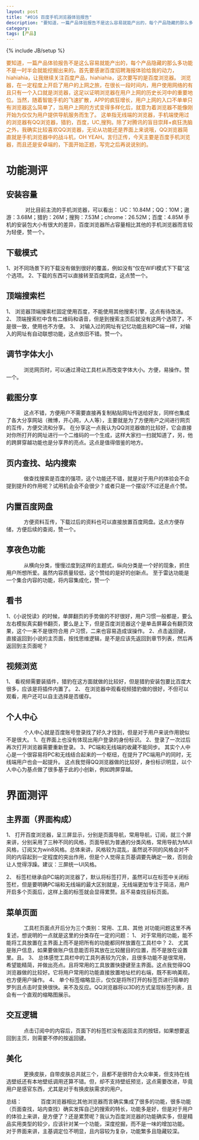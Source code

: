 ```yaml
---
layout: post
title: "#016 百度手机浏览器体验报告"
description: "要知道，一篇产品体验报告不是这么容易就能产出的，每个产品隐藏的那么多功能不是一时半会就能挖掘出来的。首先要感谢百度招聘海报体验给我的动力，hiahiahia，让我继续关注百度产品，hiahiahia，这次要写的是百度浏览器。"
category: 
tags: [产品]
---
```

{% include JB/setup %}

<font color="CD6600">        要知道，一篇产品体验报告不是这么容易就能产出的，每个产品隐藏的那么多功能不是一时半会就能挖掘出来的。首先要感谢百度招聘海报体验给我的动力，hiahiahia，让我继续关注百度产品，hiahiahia，这次要写的是百度浏览器。</font>
<font color="CD6600">        浏览器，在一定程度上开启了用户的上网之旅，在很长一段时间内，用户使用网络的有且只有一个入口就是浏览器，这足以证明浏览器在用户上网的历史长河中的重要地位。当然，随着智能手机的飞速扩散，APP的疯狂增长，用户上网的入口不单单只有浏览器这么简单了，当用户上网的方式变得多样化后，就意为着浏览器不能像刚开始为仅仅为用户提供导航服务而生了。</font>
<font color="CD6600">        这单指无线端的浏览器，手机端使用过的浏览器有QQ浏览器，猎豹，百度，UC,搜狗。除了对腾讯的盲目崇拜+疯狂洗脑之外，我确实比较喜欢QQ浏览器，无论从功能还是界面上来说哦，QQ浏览器简直就是手机浏览器中的战斗机，OH YEAH。言归正传，今天主要是百度手机浏览器，而且还是安卓端的，下面开始正题，写完之后再说说别的。</font>
<h1>功能测评</h1>
<h2>安装容量</h2>
<p>
&nbsp;&nbsp;&nbsp;&nbsp;&nbsp;&nbsp;&nbsp;&nbsp;&nbsp;&nbsp;&nbsp;&nbsp;
对比目前主流的手机浏览器，可以看出：
UC：10.84M；QQ：10M；遨游：3.68M；猎豹：26M；搜狗：7.53M；chrome：26.52M；百度：4.85M
手机的安装包大小有很大的差异，百度浏览器所占容量相比其他的手机浏览器而言较为轻便，赞一个。
</p>
<h2>下载模式</h2>
<p>
1、对不同场景下的下载没有做到很好的覆盖，例如没有“仅在WIFI模式下下载”这个选项。
2、下载的东西可以直接转至百度网盘，这点赞一个。
</p>
<h2>顶端搜索栏</h2>
<p>
1、	浏览器顶端搜索栏固定使用百度，不能使用其他搜索引擎，这点有待改进。
2、	顶端搜索栏中含有二维码和语音，但是到搜索主页后就没有这两个选项了，不是很一致，使用也不方便。
3、	对输入过的网址有记忆功能且和PC端一样，对输入的网址有自动联想功能，这点依旧不错。赞一个。
</p>
<h2>调节字体大小</h2>
<p>
&nbsp;&nbsp;&nbsp;&nbsp;&nbsp;&nbsp;&nbsp;&nbsp;&nbsp;&nbsp;&nbsp;&nbsp;浏览网页时，可以通过滑动工具栏从而改变字体大小。方便，易操作。赞一个。
</p>
<h2>截图分享</h2>
<p>
&nbsp;&nbsp;&nbsp;&nbsp;&nbsp;&nbsp;&nbsp;&nbsp;&nbsp;&nbsp;&nbsp;&nbsp;这点不错，方便用户不需要直接再复制粘贴网址传送给好友，同样也集成了各大分享网站（微博，开心网，人人等），主要就是为了方便用户之间进行网页的互传，方便交流和分享。
在分享这一点我认为QQ浏览器做的比较好，它会直接对你所打开的网址进行一个二维码的一个生成，这样大家扫一扫就知道了，另，他的跨屏穿越功能也是分享界的亮点。这点是值得借鉴的地方。
</p>
<h2>页内查找、站内搜索</h2>
<p>
&nbsp;&nbsp;&nbsp;&nbsp;&nbsp;&nbsp;&nbsp;&nbsp;&nbsp;&nbsp;&nbsp;&nbsp;做查找搜索是百度的强项，这个功能还不错，就是对于用户的体验会不会提到提升的作用呢？试用机会会不会很少？或者只是一个摆设?不过还是点个赞。
</p>
<h2>内置百度网盘</h2>
<p>
&nbsp;&nbsp;&nbsp;&nbsp;&nbsp;&nbsp;&nbsp;&nbsp;&nbsp;&nbsp;&nbsp;&nbsp;方便资料互传，下载过后的资料也可以直接放置百度网盘。这点方便存储，方便后续的查阅，赞一个。
</p>
<h2>享夜色功能</h2>
<p>

&nbsp;&nbsp;&nbsp;&nbsp;&nbsp;&nbsp;&nbsp;&nbsp;&nbsp;&nbsp;&nbsp;&nbsp;从横向分类，慢慢过度到这样的主题式，纵向分类是一个好的现象，抓住用户所想所爱。虽然内容质量较低，这个赞给的是好的创新点。
至于雷达功能是一个集合内容的功能，将内容集成化，赞一个
</p>
<h2>看书</h2>
<p>
1、《小说悦读》的时候，单屏翻页的手势做的不好很好，用户习惯一般都是，要么左右模拟真实翻书翻页，要么是上下，但是百度浏览器这个是单击屏幕会有翻页效果，这个一来不是很符合用
户习惯，二来也容易造成误操作。
2、点击返回键，直接返回到小说的主页面，按找思维逻辑，是不是应该先返回到章节列表，然后再返回到主页面呢？
</p>
<h2>视频浏览</h2>
<p>

1、	看视频需要装插件，猎豹在这方面就做的比较好，但是猎豹安装包要比百度大很多，应该是将插件内置了。
2、	在浏览器中观看视频猎豹做的很好，不但可以观看，用户还可以自主选择是否缓存。

</p>
<h2>个人中心</h2>
<p>
&nbsp;&nbsp;&nbsp;&nbsp;&nbsp;&nbsp;&nbsp;&nbsp;&nbsp;&nbsp;&nbsp;&nbsp;个人中心就是百度账号登录找了好久才找到，但是对于用户来说作用貌似不是很大。
1、在界面上也没有体现出用户登录的身份标识。
2、登录了一次过后再次打开浏览器需要重新登录。
3、PC端和无线端的收藏不能同步。
其实个人中心是一个很容易将PC和无线结合起来的一个枢纽，在提升了PC端用户的同时，无线端用户也会一起提升。
这点我觉得QQ浏览器做的比较好，身份标识明显，以个人中心为基点做了很多基于此的小创新，例如跨屏穿越。
</p>

<h1>界面测评</h1>
<h2>主界面（界面构成）</h2>
<p>
1、	打开百度浏览器，呈三屏显示，分别是页面导航，常用导航，订阅，就三个屏来讲，分别采用了三种不同的风格，页面导航为普通的分类风格，常用导航为MUI风格，订阅又为win8风格。总体来讲，风格较为混乱，虽然说不同的风格会对不同的内容起到一定程度的突出作用，但是个人觉得主页基调要先确定一致，否则会让人觉得浮躁。建议：三屏统一UI风格。

2、	标签栏继承自PC端的浏览器了，默认将标签打开，虽然可以在标签中关闭标签栏，但是要明确PC端和无线端的最大区别就是，无线端更加专注于简洁，用户开启多个页面后，这样上面的标签就会显得累赘。且不易查找目标页面。
</p>
<h2>菜单页面</h2>
<p>
&nbsp;&nbsp;&nbsp;&nbsp;&nbsp;&nbsp;&nbsp;&nbsp;&nbsp;&nbsp;&nbsp;&nbsp;工具栏页面点开后分为三个类别：常用、工具、其他
对功能问题这里不再复述，想说明的一点就是这里的分类存在一定的问题：
1、	对于常用的功能，能不能将工具放置在主界面上而不是把所有的功能都同样放置在工具栏中？
2、	尤其是账户信息，如果要做账户信息能否将其放在比较醒目的位置，而不是放在设置里。且。
3、	总体感觉工具栏中的工具列表较为冗余，且很多功能不是很常用，希望能精简，并做出亮点。且将常用的工具放置快捷键至主界面。这点我觉得QQ浏览器做的比较好。它将用户常用的功能直接放置地址栏的右端，既不影响美观，也方便用户操作。
4、	单个标签缩略显示，仅仅是将所打开的标签页进行简单的罗列且点击时变换很快。来不及反应。QQ浏览器将以3D的方式呈现标签列表，且会有一个直观的缩略图展示。
</p>
<h2>交互逻辑</h2>
<p>
&nbsp;&nbsp;&nbsp;&nbsp;&nbsp;&nbsp;&nbsp;&nbsp;&nbsp;&nbsp;&nbsp;&nbsp;点击订阅中的内容后，页面下的标签栏没有返回主页的按钮，如果想要返回到主页，则需要不停的按返回键。
</p>
<h2>美化</h2>
<p>
&nbsp;&nbsp;&nbsp;&nbsp;&nbsp;&nbsp;&nbsp;&nbsp;&nbsp;&nbsp;&nbsp;&nbsp;更换皮肤，自带皮肤总共就三个，且都不是很符合大众审美，但支持在线选壁纸还有本地壁纸调用还算不错。但，却不支持壁纸预览，这点需要改进，毕竟用户是感官东西，尤其是对于有换皮肤需求的用户。
</p>

<p>
总结：
&nbsp;&nbsp;&nbsp;&nbsp;&nbsp;&nbsp;&nbsp;&nbsp;&nbsp;&nbsp;&nbsp;&nbsp;百度浏览器相比其他浏览器而言确实集成了很多的功能，很多功能（页面查找，站内查找）确实发挥自己的搜索的特长，功能多是好，但是对于用户的体验上来讲，是方便了？还是累赘呢？我认为百度浏览器的功能确实多，但是精品实用类型的较少，应该针对某一个功能，深度挖掘，而不是一味的增加功能。
对于界面来讲，主基调定位不明显，且内容较为复杂，功能繁多且隐藏较深。
</p>